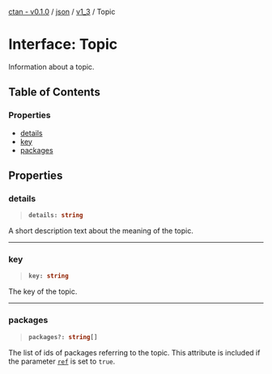 [ctan - v0.1.0](../README.md) / [json](../modules/json.md) / [v1\_3](../modules/json.v1_3.md) / Topic

# Interface: Topic

Information about a topic.

## Table of Contents

### Properties

- [details](json.v1_3.Topic.md#details)
- [key](json.v1_3.Topic.md#key)
- [packages](json.v1_3.Topic.md#packages)

## Properties

### details

> <b>
>
> ```typescript
> details: string
> ```
>
> </b>

A short description text about the meaning of the topic.

<dl>

</dl>

___

### key

> <b>
>
> ```typescript
> key: string
> ```
>
> </b>

The key of the topic.

<dl>

</dl>

___

### packages

> <b>
>
> ```typescript
> packages?: string[]
> ```
>
> </b>

The list of ids of packages referring to the topic.
This attribute is included
if the parameter [`ref`](json.v1_3.TopicParameters.md#ref) is set to `true`.

<dl>

</dl>
